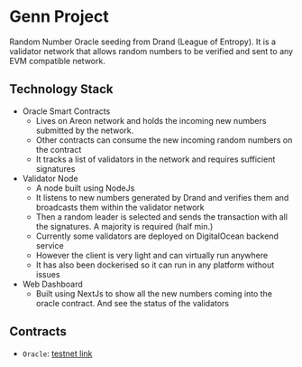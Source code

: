 # Genn Project

Random Number Oracle seeding from Drand (League of Entropy). It is a validator network that allows random numbers to be verified and sent to any EVM compatible network.

## Technology Stack

- Oracle Smart Contracts
  - Lives on Areon network and holds the incoming new numbers submitted by the network.
  - Other contracts can consume the new incoming random numbers on the contract
  - It tracks a list of validators in the network and requires sufficient signatures
- Validator Node
  - A node built using NodeJs
  - It listens to new numbers generated by Drand and verifies them and broadcasts them within the validator network
  - Then a random leader is selected and sends the transaction with all the signatures. A majority is required (half min.)
  - Currently some validators are deployed on DigitalOcean backend service
  - However the client is very light and can virtually run anywhere
  - It has also been dockerised so it can run in any platform without issues
- Web Dashboard
  - Built using NextJs to show all the new numbers coming into the oracle contract. And see the status of the validators

## Contracts

- `Oracle`: [testnet link](https://areonscan.com/contracts/0x70c83e645012c78278814babe8e4f57f32b192e4)
